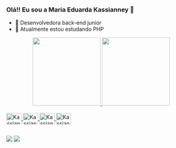 ### Olá!! Eu sou a Maria Eduarda Kassianney 👋

- 🔭  Desenvolvedora back-end junior
- 🌱 Atualmente estou estudando PHP

<div align="center">
  <a href="https://github.com/Kassianney">
  <img height="180em" src="https://github-readme-stats.vercel.app/api?username=Kassianney&show_icons=true&theme=dracula&include_all_commits=true&count_private=true"/>
  <img height="180em" src="https://github-readme-stats.vercel.app/api/top-langs/?username=Kassianney&layout=compact&langs_count=7&theme=dracula"/>
</div>

<div style="display: inline_block"><br>
<img align="center" alt="Kassianney-Js" height= "30" width="40" src="https://cdn.jsdelivr.net/gh/devicons/devicon/icons/composer/composer-original.svg" />
<img align="center" alt="Kassianney-Js" height= "30" width="40" src="https://cdn.jsdelivr.net/gh/devicons/devicon/icons/php/php-original.svg" />
<img align="center" alt="Kassianney-Js" height= "30" width="40" src="https://cdn.jsdelivr.net/gh/devicons/devicon/icons/vscode/vscode-original.svg" />
<img align="center" alt="Kassianney-Js" height= "30" width="40" src="https://cdn.jsdelivr.net/gh/devicons/devicon/icons/git/git-original.svg" />
</div>

##

<div>
 <a href = "eduardakassianney.wallon@gmail.com"><img src=https://img.shields.io/badge/Gmail-D14836?style=for-the-badge&logo=gmail&logoColor=white target="_blank"></a>
 <a href="https://www.linkedin.com/in/maria-eduarda-kassianney/" target="_blank"><img src=https://img.shields.io/badge/LinkedIn-0077B5?style=for-the-badge&logo=linkedin&logoColor=white target="_blank"></a>
